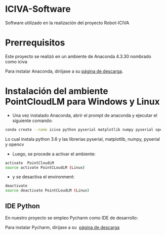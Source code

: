 # ICIVA-Software
Software utilizado en la realización del proyecto Robot-ICIVA

# Prerrequisitos
Este proyecto se realizó en un ambiente de Anaconda 4.3.30  nombrado como iciva

Para instalar Anaconda, diriijase a su  [página de descarga](https://www.anaconda.com/download/).

# Instalación del ambiente PointCloudLM para Windows y Linux
* Una vez instalado Anaconda, abrir el prompt de anaconda y ejecutar el siguiente comando:
```bash
conda create --name iciva python pyserial matplotlib numpy pyserial opencv
```

Lo cual instala python 3.6 y las librerias pyserial, matplotlib, numpy, pyserial y opencv

* Luego, se procede a activar el ambiente:

```bash
activate  PointCloudLM
source activate PointCLoudLM (Linux)
```

* y se desactiva el environment:
```bash
deactivate
source deactivate PointCLoudLM (Linux)
```

## IDE Python

En nuestro proyecto se empleo Pycharm como IDE de desarrollo:

Para instalar Pycharm, dirijase a su  [página de descarga](https://www.jetbrains.com/pycharm/download/)
